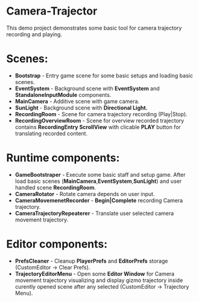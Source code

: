 # Camera-Trajector
This demo project demonstrates some basic tool for camera trajectory recording and playing.

# Scenes:
- <b>Bootstrap</b> - Entry game scene for some basic setups and loading basic scenes.
- <b>EventSystem</b> - Background scene with <b>EventSystem</b> and <b>StandaloneInputModule</b> components.
- <b>MainCamera</b> - Additive scene with game camera.
- <b>SunLight</b> - Background scene with <b>Directional Light.</b>
- <b>RecordingRoom</b> - Scene for camera trajectory recording (Play|Stop).
- <b>RecordingOverviewRoom</b> - Scene for overview recorded trajectory contains <b>RecordingEntry ScrollView</b> with clicable <b>PLAY</b> button for translating recorded content.

# Runtime components:
- <b>GameBootstraper</b> - Execute some basic staff and setup game. After load basic scenes (<b>MainCamera</b>,<b>EventSystem</b>,<b>SunLight</b>) and user handled scene <b>RecordingRoom</b>.
- <b>CameraRotator</b> - Rotate camera depends on user input.
- <b>CameraMovemenetRecorder</b> - <b>Begin|Complete</b> recording Camera trajectory.
- <b>CameraTrajectoryRepeaterer</b> - Translate user selected camera movement trajectory.</b>

# Editor components:
- <b>PrefsCleaner</b> - Cleanup <b>PlayerPrefs</b> and <b>EditorPrefs</b> storage (CustomEditor -> Clear Prefs).
- <b>TrajectoryEditorMenu</b> - Open some <b>Editor Window</b> for Camera movement trajectory visualizing and display gizmo trajectory inside curently opened scene after any selected (CustomEditor -> Trajectory Menu).
